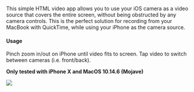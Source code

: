 This simple HTML video app allows you to use your iOS camera as a video source that covers the entire screen, without being obstructed by any camera controls.  This is the perfect solution for recording from your MacBook with QuickTime, while using your iPhone as the camera source.

#### Usage
Pinch zoom in/out on iPhone until video fits to screen.  Tap video to switch between cameras (i.e. front/back).

**Only tested with iPhone X and MacOS 10.14.6 (Mojave)**

![](https://user-images.githubusercontent.com/1907805/66277697-18b4e400-e870-11e9-9dd2-f79669c41951.png)

